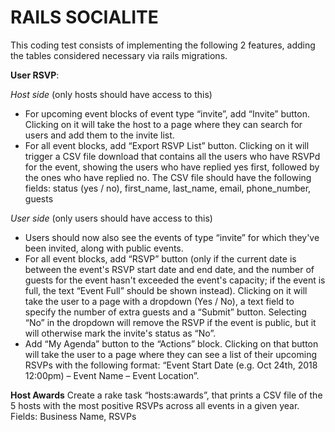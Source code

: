 # RAILS SOCIALITE

This coding test consists of implementing the following 2 features, adding the tables considered
necessary via rails migrations.

**User RSVP**:

_Host side_ (only hosts should have access to this)
* For upcoming event blocks of event type “invite”, add “Invite” button. Clicking on it will take
the host to a page where they can search for users and add them to the invite list.
* For all event blocks, add “Export RSVP List” button. Clicking on it will trigger a CSV file
download that contains all the users who have RSVPd for the event, showing the users who
have replied yes first, followed by the ones who have replied no. The CSV file should have the
following fields: status (yes / no), first_name, last_name, email, phone_number, guests

_User side_ (only users should have access to this)
* Users should now also see the events of type “invite” for which they've been invited, along with
public events.
* For all event blocks, add “RSVP” button (only if the current date is between the event's RSVP
start date and end date, and the number of guests for the event hasn't exceeded the event's
capacity; if the event is full, the text “Event Full” should be shown instead). Clicking on it will
take the user to a page with a dropdown (Yes / No), a text field to specify the number of extra
guests and a “Submit” button. Selecting “No” in the dropdown will remove the RSVP if the
event is public, but it will otherwise mark the invite's status as “No”.
* Add “My Agenda” button to the “Actions” block. Clicking on that button will take the user to a
page where they can see a list of their upcoming RSVPs with the following format: “Event Start
Date (e.g. Oct 24th, 2018 12:00pm) – Event Name – Event Location”.

**Host Awards**
Create a rake task “hosts:awards”, that prints a CSV file of the 5 hosts with the most positive RSVPs
across all events in a given year. Fields: Business Name, RSVPs
